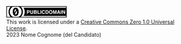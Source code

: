 
<a rel="license" href="https://creativecommons.org/publicdomain/zero/1.0/">
  <img alt="Creative Commons Zero 1.0 Universal License" style="border-width:0" src="../other/img/license-badge/svg/cc-zero.svg"/>
</a>
<br/>
This work is licensed under a <a rel="license" href="https://creativecommons.org/publicdomain/zero/1.0/">Creative Commons Zero 1.0 Universal License</a>.
<br/> 
2023 Nome Cognome (del Candidato)
